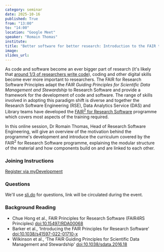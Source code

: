 ```yaml
---
category: seminar
date: 2025-10-16
published: True
from: "13:00"
to: "14:00"
location: "Google Meet"
speaker: "Romain Thomas"
institute:
title: "Better software for better research: Introduction to the FAIR training programme"
image:
slides_url:
---
```


As code and software become an ever bigger part of research (it's likely that [around 1/3 of researchers write
code](https://rse.shef.ac.uk/sssurvey/)), coding and other digital skills become ever more important to researchers. The
FAIR for Research Software Principles adapt the _FAIR Guiding Principles for Scientific Data Management and Stewardship_
to Research Software and provide a framework for the development of code and software. The range of skills involved in
adopting this paradigm shift is diverse and together the Research Software Engineering (RSE), Data Analytics Service
(DAS) and Library teams have developed the [FAIR<sup>2</sup> for Research
Software](https://rse.shef.ac.uk/training/fair4rs/) programme which covers most aspects of the training required.

In this online session, Dr Romain Thomas, Head of Research Software Engineering, will give an overview of the motivation
behind the programme's development and introduce the curriculum covered by the FAIR<sup>2</sup> for Research Software
programme, explaining the modular structure of the material and how components build on and are linked to each other.

### Joining Instructions

[Register via myDevelopment](https://mydevelopment.csod.com/ui/lms-learning-details/app/event/60f213bd-340d-4035-8754-a15c9567d620)

### Questions

We'll use [sli.do](sli.do) for questions, link will be circulated during the event.

### Background Reading

- Chue Hong et al., FAIR Principles for Research Software (FAIR4RS Principles)
  [doi:10.15497/RDA00068](https://doi.org/10.15497/RDA00068)
- Barker et al., ‘Introducing the FAIR Principles for Research Software'
  [doi:10.1038/s41597-022-01710-x](https://doi.org/10.1038/s41597-022-01710-x)
- Wilkinson et al., ‘The FAIR Guiding Principles for Scientific Data Management and Stewardship'
  [doi:10.1038/sdata.2016.18](https://doi.org/10.1038/sdata.2016.18)
